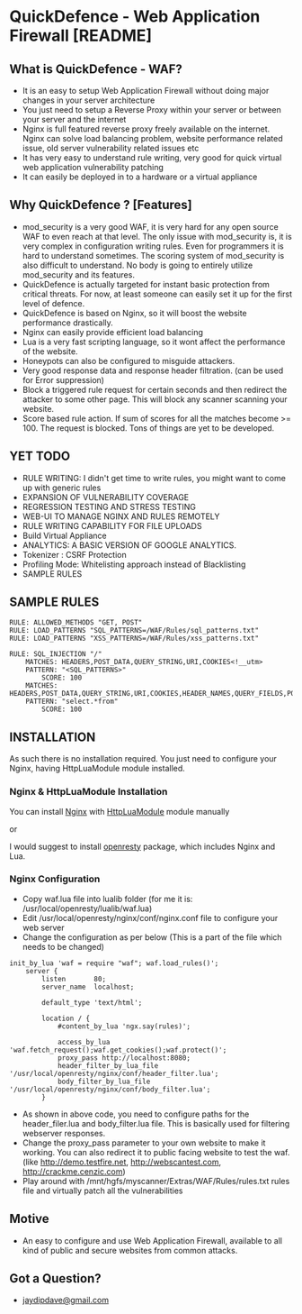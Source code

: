 # QuickDefence - Web Application Firewall [README]

## What is QuickDefence - WAF?

* It is an easy to setup Web Application Firewall without doing major changes in your server architecture
* You just need to setup a Reverse Proxy within your server or between your server and the internet
* Nginx is full featured reverse proxy freely available on the internet. Nginx can solve load balancing problem, website performance related issue, old server vulnerability related issues etc
* It has very easy to understand rule writing, very good for quick virtual web application vulnerability patching
* It can easily be deployed in to a hardware or a virtual appliance

## Why QuickDefence ? [Features]

* mod_security is a very good WAF, it is very hard for any open source WAF to even reach at that level. The only issue with mod_security is, it is very complex in configuration writing rules. Even for programmers it is hard to understand sometimes. The scoring system of mod_security is also difficult to understand. No body is going to entirely utilize mod_security and its features.
* QuickDefence is actually targeted for instant basic protection from critical threats. For now, at least someone can easily set it up for the first level of defence.
* QuickDefence is based on Nginx, so it will boost the website performance drastically.
* Nginx can easily provide efficient load balancing
* Lua is a very fast scripting language, so it wont affect the performance of the website.
* Honeypots can also be configured to misguide attackers.
* Very good response data and response header filtration. (can be used for Error suppression)
* Block a triggered rule request for certain seconds and then redirect the attacker to some other page. This will block any scanner scanning your website.
* Score based rule action. If sum of scores for all the matches become >= 100. The request is blocked.
Tons of things are yet to be developed.

## YET TODO

* RULE WRITING: I didn't get time to write rules, you might want to come up with generic rules
* EXPANSION OF VULNERABILITY COVERAGE
* REGRESSION TESTING AND STRESS TESTING
* WEB-UI TO MANAGE NGINX AND RULES REMOTELY
* RULE WRITING CAPABILITY FOR FILE UPLOADS
* Build Virtual Appliance
* ANALYTICS: A BASIC VERSION OF GOOGLE ANALYTICS.
* Tokenizer : CSRF Protection
* Profiling Mode: Whitelisting approach instead of Blacklisting
* SAMPLE RULES
	
## SAMPLE RULES

```
RULE: ALLOWED_METHODS "GET, POST"
RULE: LOAD_PATTERNS "SQL_PATTERNS=/WAF/Rules/sql_patterns.txt"
RULE: LOAD_PATTERNS "XSS_PATTERNS=/WAF/Rules/xss_patterns.txt"

RULE: SQL_INJECTION "/"
	MATCHES: HEADERS,POST_DATA,QUERY_STRING,URI,COOKIES<!__utm>
	PATTERN: "<SQL_PATTERNS>"
		SCORE: 100
	MATCHES: HEADERS,POST_DATA,QUERY_STRING,URI,COOKIES,HEADER_NAMES,QUERY_FIELDS,POST_FIELDS,POST_BODY,COOKIE_NAMES,METHOD
	PATTERN: "select.*from"
		SCORE: 100	
```

## INSTALLATION

As such there is no installation required. You just need to configure your Nginx, having HttpLuaModule module installed.

### Nginx & HttpLuaModule Installation
You can install [Nginx](http://wiki.nginx.org/Install) with [HttpLuaModule](http://wiki.nginx.org/HttpLuaModule) module manually

or

I would suggest to install [openresty](http://openresty.org/) package, which includes Nginx and Lua.

### Nginx Configuration
* Copy waf.lua file into lualib folder (for me it is: /usr/local/openresty/lualib/waf.lua)
* Edit /usr/local/openresty/nginx/conf/nginx.conf file to configure your web server
* Change the configuration as per below (This is a part of the file which needs to be changed)

```
init_by_lua 'waf = require "waf"; waf.load_rules()';
	server {
		listen       80;
		server_name  localhost;

		default_type 'text/html';

		location / {
			#content_by_lua 'ngx.say(rules)';

			access_by_lua 'waf.fetch_request();waf.get_cookies();waf.protect()';
			proxy_pass http://localhost:8080;
			header_filter_by_lua_file '/usr/local/openresty/nginx/conf/header_filter.lua';
			body_filter_by_lua_file '/usr/local/openresty/nginx/conf/body_filter.lua';
		}
```
* As shown in above code, you need to configure paths for the header_filer.lua and body_filter.lua file. This is basically used for filtering webserver responses.
* Change the proxy_pass parameter to your own website to make it working. You can also redirect it to public facing website to test the waf. (like http://demo.testfire.net, http://webscantest.com, http://crackme.cenzic.com)
* Play around with /mnt/hgfs/myscanner/Extras/WAF/Rules/rules.txt rules file and virtually patch all the vulnerabilities
		
## Motive
	
* An easy to configure and use Web Application Firewall, available to all kind of public and secure websites from common attacks.
	
## Got a Question?
	
* jaydipdave@gmail.com
	
		



